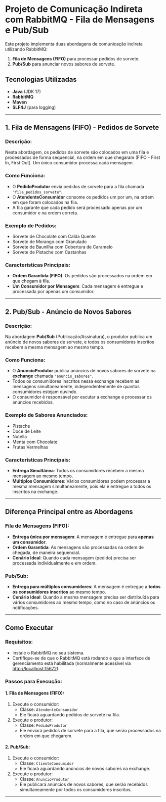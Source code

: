 # Projeto de Comunicação Indireta com RabbitMQ - Fila de Mensagens e Pub/Sub

Este projeto implementa duas abordagens de comunicação indireta utilizando RabbitMQ:
1. **Fila de Mensagens (FIFO)** para processar pedidos de sorvete.
2. **Pub/Sub** para anunciar novos sabores de sorvete.

## Tecnologias Utilizadas
- **Java** (JDK 17)
- **RabbitMQ**
- **Maven**
- **SLF4J** (para logging)

---

## 1. Fila de Mensagens (FIFO) - Pedidos de Sorvete

### Descrição:
Nesta abordagem, os pedidos de sorvete são colocados em uma fila e processados de forma sequencial, na ordem em que chegaram (FIFO - First In, First Out). Um único consumidor processa cada mensagem.

### Como Funciona:
- O **PedidoProdutor** envia pedidos de sorvete para a fila chamada `"fila_pedidos_sorvete"`.
- O **AtendenteConsumidor** consome os pedidos um por um, na ordem em que foram colocados na fila.
- A fila garante que cada pedido será processado apenas por um consumidor e na ordem correta.

### Exemplo de Pedidos:
- Sorvete de Chocolate com Calda Quente
- Sorvete de Morango com Granulado
- Sorvete de Baunilha com Cobertura de Caramelo
- Sorvete de Pistache com Castanhas

### Características Principais:
- **Ordem Garantida (FIFO)**: Os pedidos são processados na ordem em que chegam à fila.
- **Um Consumidor por Mensagem**: Cada mensagem é entregue e processada por apenas um consumidor.

---

## 2. Pub/Sub - Anúncio de Novos Sabores

### Descrição:
Na abordagem **Pub/Sub** (Publicação/Assinatura), o produtor publica um anúncio de novos sabores de sorvete, e todos os consumidores inscritos recebem a mesma mensagem ao mesmo tempo.

### Como Funciona:
- O **AnuncioProdutor** publica anúncios de novos sabores de sorvete na **exchange** chamada `"anuncio_sabores"`.
- Todos os consumidores inscritos nessa exchange recebem as mensagens simultaneamente, independentemente de quantos consumidores estejam ouvindo.
- O consumidor é responsável por escutar a exchange e processar os anúncios recebidos.

### Exemplo de Sabores Anunciados:
- Pistache
- Doce de Leite
- Nutella
- Menta com Chocolate
- Frutas Vermelhas

### Características Principais:
- **Entrega Simultânea**: Todos os consumidores recebem a mesma mensagem ao mesmo tempo.
- **Múltiplos Consumidores**: Vários consumidores podem processar a mesma mensagem simultaneamente, pois ela é entregue a todos os inscritos na exchange.

---

## Diferença Principal entre as Abordagens

### Fila de Mensagens (FIFO):
- **Entrega única por mensagem**: A mensagem é entregue para **apenas um consumidor**.
- **Ordem Garantida**: As mensagens são processadas na ordem de chegada, de maneira sequencial.
- **Cenário Ideal**: Quando cada mensagem (pedido) precisa ser processada individualmente e em ordem.

### Pub/Sub:
- **Entrega para múltiplos consumidores**: A mensagem é entregue a **todos os consumidores inscritos** ao mesmo tempo.
- **Cenário Ideal**: Quando a mesma mensagem precisa ser distribuída para vários consumidores ao mesmo tempo, como no caso de anúncios ou notificações.

---

## Como Executar

### Requisitos:
- Instale o RabbitMQ no seu sistema.
- Certifique-se de que o RabbitMQ está rodando e que a interface de gerenciamento está habilitada (normalmente acessível via [http://localhost:15672](http://localhost:15672)).

### Passos para Execução:

#### 1. Fila de Mensagens (FIFO):
1. Execute o consumidor:
   - Classe: `AtendenteConsumidor`
   - Ele ficará aguardando pedidos de sorvete na fila.
2. Execute o produtor:
   - Classe: `PedidoProdutor`
   - Ele enviará pedidos de sorvete para a fila, que serão processados na ordem em que chegarem.

#### 2. Pub/Sub:
1. Execute o consumidor:
   - Classe: `ClienteConsumidor`
   - Ele ficará aguardando anúncios de novos sabores na exchange.
2. Execute o produtor:
   - Classe: `AnuncioProdutor`
   - Ele publicará anúncios de novos sabores, que serão recebidos simultaneamente por todos os consumidores inscritos.

---

